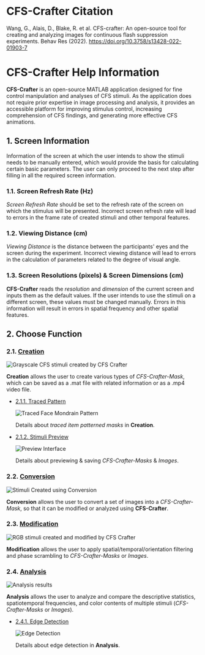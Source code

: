 # CFS-Crafter Citation
Wang, G., Alais, D., Blake, R. et al. CFS-crafter: An open-source tool for creating and analyzing images for continuous flash suppression experiments. Behav Res (2022). https://doi.org/10.3758/s13428-022-01903-7

# CFS-Crafter Help Information

**CFS-Crafter** is an open-source MATLAB application designed for fine control manipulation and analyses of CFS stimuli. As the application does not require prior expertise in image processing and analysis, it provides an accessible platform for improving stimulus control, increasing comprehension of CFS findings, and generating more effective CFS animations.

## 1. Screen Information

Information of the screen at which the user intends to show the stimuli needs to be manually entered, which would provide the basis for calculating certain basic parameters. The user can only proceed to the next step after filling in all the required screen information.

### 1.1. Screen Refresh Rate (Hz)

*Screen Refresh Rate* should be set to the refresh rate of the screen on which the stimulus will be presented. Incorrect screen refresh rate will lead to errors in the frame rate of created stimuli and other temporal features.

### 1.2. Viewing Distance (cm)

*Viewing Distance* is the distance between the participants' eyes and the screen during the experiment. Incorrect viewing distance will lead to errors in the calculation of parameters related to the degree of visual angle.

### 1.3. Screen Resolutions (pixels) & Screen Dimensions (cm)

**CFS-Crafter** reads the *resolution* and *dimension* of the current screen and inputs them as the default values. If the user intends to use the stimuli on a different screen, these values must be changed manually. Errors in this information will result in errors in spatial frequency and other spatial features.

## 2. Choose Function

### 2.1. [Creation](./Creation.html)

![Grayscale CFS stimuli created by CFS Crafter](https://raw.githubusercontent.com/guandongwang/cfs_crafter/main/CFS-Crafter%20Help%20Information/Images/Creation/gray_mondrain.gif)

**Creation** allows the user to create various types of *CFS-Crafter-Mask*, which can be saved as a .mat file with related information or as a .mp4 video file.

- [2.1.1. Traced Pattern](./Trace.html)

  ![Traced Face Mondrain Pattern](https://raw.githubusercontent.com/guandongwang/cfs_crafter/main/CFS-Crafter%20Help%20Information/Images/Creation/traced_items/face.gif)
  
  Details about *traced item patterned masks* in **Creation**.

- [2.1.2. Stimuli Preview](./Preview.html)

  ![Preview Interface](https://raw.githubusercontent.com/guandongwang/cfs_crafter/main/CFS-Crafter%20Help%20Information/Images/Creation/preview.png)
  
  Details about previewing & saving *CFS-Crafter-Masks* & *Images*.

### 2.2. [Conversion](./Conversion.html)

![Stimuli Created using Conversion](https://raw.githubusercontent.com/guandongwang/cfs_crafter/main/CFS-Crafter%20Help%20Information/Images/Conversion/image_sequence.gif)

**Conversion** allows the user to convert a set of images into a *CFS-Crafter-Mask*, so that it can be modified or analyzed using **CFS-Crafter**.

### 2.3. [Modification](./Modification.html)

![RGB stimuli created and modified by CFS Crafter](https://raw.githubusercontent.com/guandongwang/cfs_crafter/main/CFS-Crafter%20Help%20Information/Images/Modification/after_termporal_filtering.gif)

**Modification** allows the user to apply spatial/temporal/orientation filtering and phase scrambling to *CFS-Crafter-Masks* or *Images*.

### 2.4. [Analysis](./Analysis.html)

![Analysis results](https://raw.githubusercontent.com/guandongwang/cfs_crafter/main/CFS-Crafter%20Help%20Information/Images/Analysis/analysis_results.png)

**Analysis** allows the user to analyze and compare the descriptive statistics, spatiotemporal frequencies, and color contents of multiple stimuli (*CFS-Crafter-Masks* or *Images*).

- [2.4.1. Edge Detection](./Edge_preview.html)

  ![Edge Detection](https://raw.githubusercontent.com/guandongwang/cfs_crafter/main/CFS-Crafter%20Help%20Information/Images/Analysis/edge_detection.png)
  
  Details about edge detection in **Analysis**.

